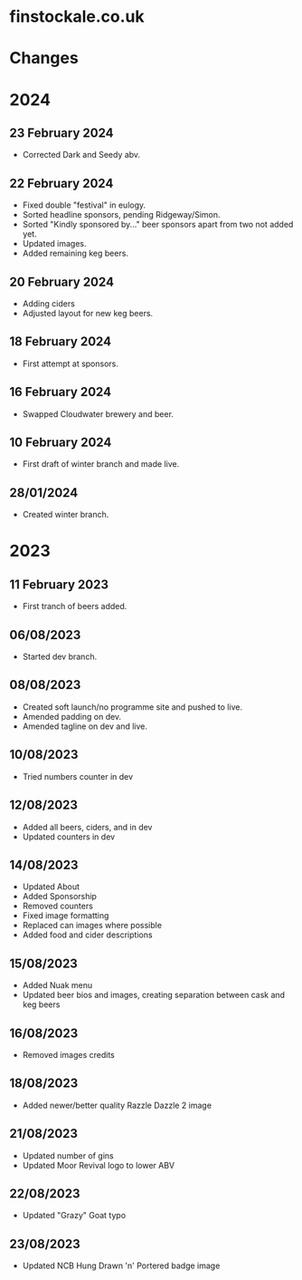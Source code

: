 # finstockale.co.uk

# Changes

# 2024

## 23 February 2024
- Corrected Dark and Seedy abv.

## 22 February 2024
- Fixed double "festival" in eulogy.
- Sorted headline sponsors, pending Ridgeway/Simon.
- Sorted "Kindly sponsored by..." beer sponsors apart from two not added yet.
- Updated images.
- Added remaining keg beers.

## 20 February 2024
- Adding ciders
- Adjusted layout for new keg beers.

## 18 February 2024
- First attempt at sponsors.

## 16 February 2024
- Swapped Cloudwater brewery and beer.

## 10 February 2024
- First draft of winter branch and made live.

## 28/01/2024
- Created winter branch.

# 2023

## 11 February 2023
- First tranch of beers added.

## 06/08/2023
- Started dev branch.

## 08/08/2023
- Created soft launch/no programme site and pushed to live.
- Amended padding on dev.
- Amended tagline on dev and live.

## 10/08/2023
- Tried numbers counter in dev

## 12/08/2023
- Added all beers, ciders, and in dev
- Updated counters in dev

## 14/08/2023
- Updated About
- Added Sponsorship
- Removed counters
- Fixed image formatting
- Replaced can images where possible
- Added food and cider descriptions

## 15/08/2023
- Added Nuak menu
- Updated beer bios and images, creating separation between cask and keg beers

## 16/08/2023
- Removed images credits

## 18/08/2023
- Added newer/better quality Razzle Dazzle 2 image

## 21/08/2023
- Updated number of gins
- Updated Moor Revival logo to lower ABV

## 22/08/2023
- Updated "Grazy" Goat typo

## 23/08/2023
- Updated NCB Hung Drawn 'n' Portered badge image